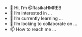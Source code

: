 - 👋 Hi, I’m @RasikaHMREB
- 👀 I’m interested in ...
- 🌱 I’m currently learning ...
- 💞️ I’m looking to collaborate on ...
- 📫 How to reach me ...

<!---
RasikaHMREB/RasikaHMREB is a ✨ special ✨ repository because its `README.md` (this file) appears on your GitHub profile.
You can click the Preview link to take a look at your changes.
--->
